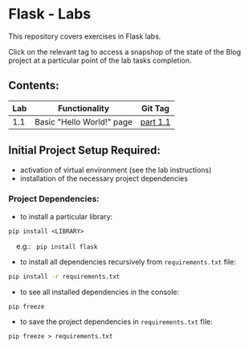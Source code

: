 # Flask - Labs

This repository covers exercises in Flask labs.

Click on the relevant tag to access a snapshop of the state of the Blog project at a particular point of the lab tasks completion.

## Contents:

| Lab |      Functionality                | Git Tag |
|------|---------------------------|---------|
| 1.1 | Basic "Hello World!" page | [part 1.1](https://git.cardiff.ac.uk/scmne/flask-labs/-/tree/part_1.1) |

## Initial Project Setup Required:

- activation of virtual environment (see the lab instructions)
- installation of the necessary project dependencies

### Project Dependencies:

* to install a particular library:
```
pip install <LIBRARY>
```
&nbsp;&nbsp;&nbsp; e.g.: ```  pip install flask  ```

* to install all dependencies recursively from ```requirements.txt``` file:
```sh
pip install -r requirements.txt
```

* to see all installed dependencies in the console:
```console
pip freeze
```

* to save the project dependencies in ```requirements.txt``` file:

```console
pip freeze > requirements.txt
```
